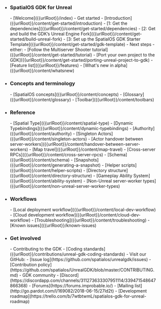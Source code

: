 - <h3>SpatialOS GDK for Unreal</h3>
    - [Welcome]({{urlRoot}}/index)
    - Get started
        - [Introduction]({{urlRoot}}/content/get-started/introduction)
        - [1: Get the dependencies]({{urlRoot}}/content/get-started/dependencies)
        - [2: Get and build the GDK’s Unreal Engine Fork]({{urlRoot}}/content/get-started/build-unreal-fork)
        - [3: Set up the SpatialOS GDK Starter Template]({{urlRoot}}/content/get-started/gdk-template)
        - Next steps - either:
            - [Follow the Multiserver Shooter tutorial]({{urlRoot}}/content/get-started/tutorial)
            - [Port your own project to the GDK]({{urlRoot}}/content/get-started/porting-unreal-project-to-gdk)
    - [Feature list]({{urlRoot}}/features)
    - [What's new in alpha]({{urlRoot}}/content/whatsnew)
- <h3>Concepts and terminology</h3>
    - [SpatialOS concepts]({{urlRoot}}/content/concepts)
    - [Glossary]({{urlRoot}}/content/glossary)
    - [Toolbar]({{urlRoot}}/content/toolbars)
- <h3>Reference</h3>
    - [Spatial Type]({{urlRoot}}/content/spatial-type)
    - [Dynamic Typebindings]({{urlRoot}}/content/dynamic-typebindings)
    - [Authority]({{urlRoot}}/content/authority)
    - [Singleton Actors]({{urlRoot}}/content/singleton-actors)
    - [Actor handover between server-workers]({{urlRoot}}/content/handover-between-server-workers)
    - [Map travel]({{urlRoot}}/content/map-travel)
    - [Cross-server RPCs]({{urlRoot}}/content/cross-server-rpcs)
    - [Schema]({{urlRoot}}/content/schema)
    - [Snapshots]({{urlRoot}}/content/generating-a-snapshot)
    - [Helper scripts]({{urlRoot}}/content/helper-scripts)
    - [Directory structure]({{urlRoot}}/content/directory-structure)
    - [Gameplay Ability System]({{urlRoot}}/content/ability-system)
    - [Non-Unreal server-worker types]({{urlRoot}}/content/non-unreal-server-worker-types)
- <h3>Workflows</h3>
    - [Local deployment workflow]({{urlRoot}}/content/local-dev-workflow)
    - [Cloud development workflow]({{urlRoot}}/content/cloud-dev-workflow)
    - [Troubleshooting]({{urlRoot}}/content/troubleshooting)
    - [Known issues]({{urlRoot}}/known-issues)
- <h3>Get involved</h3>
    - Contributing to the GDK
        - [Coding standards]({{urlRoot}}/contributions/unreal-gdk-coding-standards)
        - Visit our GitHub:
            - [Issue log](https://github.com/spatialos/unrealgdk/issues)
            - [Contribution policy](https://github.com/spatialos/UnrealGDK/blob/master/CONTRIBUTING.md)
    - GDK community  
        - [Discord](https://discordapp.com/channels/311273633307951114/339471548647866368)
        - [Forums](https://forums.improbable.io/)
        - [Mailing list](http://go.pardot.com/l/169082/2018-06-15/27ld2t)
    - [Development roadmap](https://trello.com/b/7wtbtwmL/spatialos-gdk-for-unreal-roadmap)
